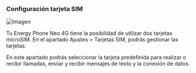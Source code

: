 ### Configuración tarjeta SIM

![Imagen](http://static.energysistem.com/images/manuals/42430/565c21f87fe34.jpg)

Tu Energy Phone Neo 4G tiene la posibilidad de utilizar dos tarjetas microSIM. En el apartado Ajustes > Tarjetas SIM, podrás gestionar las tarjetas.

En este apartado podrás seleccionar la tarjeta predefinida para realizar o recibir llamadas, enviar y recibir mensajes de texto y la conexión de datos.
